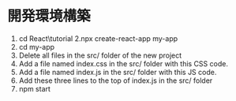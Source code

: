 # 開発環境構築
1. cd React\tutorial
2.npx create-react-app my-app
3. cd my-app
4. Delete all files in the src/ folder of the new project
5. Add a file named index.css in the src/ folder with this CSS code.
6. Add a file named index.js in the src/ folder with this JS code.
7. Add these three lines to the top of index.js in the src/ folder
8. npm start